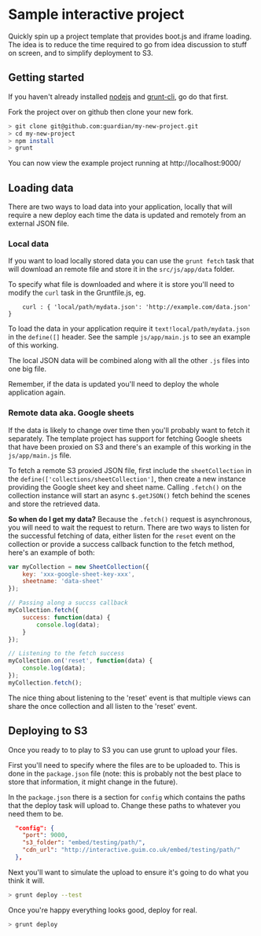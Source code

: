 # Sample interactive project

Quickly spin up a project template that provides boot.js and iframe loading.
The idea is to reduce the time required to go from idea discussion to 
stuff on screen, and to simplify deployment to S3.

## Getting started
If you haven't already installed [nodejs](http://nodejs.org/download/)
and [grunt-cli](http://gruntjs.com/getting-started), go do that first.

Fork the project over on github then clone your new fork.

```bash
> git clone git@github.com:guardian/my-new-project.git
> cd my-new-project
> npm install
> grunt
```

You can now view the example project running at http://localhost:9000/

## Loading data
There are two ways to load data into your application, locally that will
require a new deploy each time the data is updated and remotely from
an external JSON file.

### Local data
If you want to load locally stored data you can use the `grunt fetch` task
that will download an remote file and store it in the `src/js/app/data` folder.

To specify what file is downloaded and where it is store you'll need to 
modify the `curl` task in the Gruntfile.js, eg.

```javscript
    curl : { 'local/path/mydata.json': 'http://example.com/data.json' }
```

To load the data in your application require it `text!local/path/mydata.json`
in the `define([]` header. See the sample `js/app/main.js` to see an example
of this working.

The local JSON data will be combined along with all the other `.js` files into
one big file.

Remember, if the data is updated you'll need to deploy the whole application
again.

### Remote data aka. Google sheets
If the data is likely to change over time then you'll probably want to fetch
it separately. The template project has support for fetching Google sheets
that have been proxied on S3 and there's an example of this working in the
`js/app/main.js` file. 

To fetch a remote S3 proxied JSON file, first include the `sheetCollection` in
the `define(['collections/sheetCollection']`, then create a new instance
providing the Google sheet key and sheet name. Calling `.fetch()` on the 
collection instance will start an async `$.getJSON()` fetch behind the scenes
and store the retrieved data.

**So when do I get my data?**
Because the `.fetch()` request is asynchronous, you will need to wait the
request to return. There are two ways to listen for the successful fetching
of data, either listen for the `reset` event on the collection or provide
a success callback function to the fetch method, here's an example of both:

```JavaScript
var myCollection = new SheetCollection({
    key: 'xxx-google-sheet-key-xxx',
    sheetname: 'data-sheet'
});

// Passing along a succss callback
myCollection.fetch({
    success: function(data) {
        console.log(data);
    }
});

// Listening to the fetch success
myCollection.on('reset', function(data) {
    console.log(data); 
});
myCollection.fetch();
```

The nice thing about listening to the 'reset' event is that multiple views
can share the once collection and all listen to the 'reset' event.

## Deploying to S3

Once you ready to to play to S3 you can use grunt to upload your files.

First you'll need to specify where the files are to be uploaded to. This
is done in the `package.json` file (note: this is probably not the best
place to store that information, it might change in the future).

In the `package.json` there is a section for `config` which contains
the paths that the deploy task will upload to. Change these paths to
whatever you need them to be.

```json
  "config": {
    "port": 9000,
    "s3_folder": "embed/testing/path/",
    "cdn_url": "http://interactive.guim.co.uk/embed/testing/path/"
  },
```

Next you'll want to simulate the upload to ensure it's going to do what
you think it will.
```bash
> grunt deploy --test
```

Once you're happy everything looks good, deploy for real.
```bash
> grunt deploy
```


